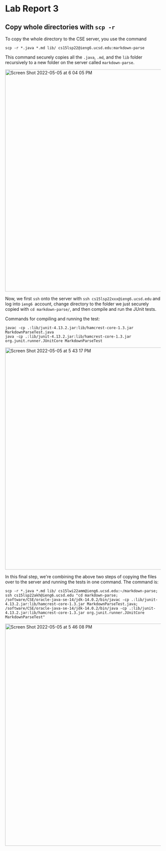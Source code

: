 # Lab Report 3


## Copy whole directories with ```scp -r```

 To copy the whole directory to the CSE server, you use the command

``` 
scp -r *.java *.md lib/ cs15lsp22@ieng6.ucsd.edu:markdown-parse
```
This command securely copies all the ```.java```, ```.md```, and the ```lib``` folder recursively to a new folder on the server called ```markdown-parse```.


<img width="716" alt="Screen Shot 2022-05-05 at 6 04 05 PM" src="https://user-images.githubusercontent.com/103089880/167050322-769c1165-4333-4a64-bce2-3d2e8e026f69.png">


Now, we first ```ssh``` onto the server with ```ssh cs15lsp22xxx@ieng6.ucsd.edu``` and log into ```ieng6 ```account, change directory to the folder we just securely copied with ```cd markdown-parse/```, and then compile and run the JUnit tests.

Commands for compiling and running the test:

```
javac -cp .:lib/junit-4.13.2.jar:lib/hamcrest-core-1.3.jar MarkdownParseTest.java 
java -cp .:lib/junit-4.13.2.jar:lib/hamcrest-core-1.3.jar org.junit.runner.JUnitCore MarkdownParseTest
```


<img width="716" alt="Screen Shot 2022-05-05 at 5 43 17 PM" src="https://user-images.githubusercontent.com/103089880/167050333-9871e436-db96-44d0-84c4-b75ba97c47cf.png">




 In this final step, we're combining the above two steps of copying the files over to the server and running the tests in one command.
 The  command is:
 ```
 scp -r *.java *.md lib/ cs15lwi22amm@ieng6.ucsd.edu:~/markdown-parse; ssh cs15lsp22akh@ieng6.ucsd.edu "cd markdown-parse; /software/CSE/oracle-java-se-14/jdk-14.0.2/bin/javac -cp .:lib/junit-4.13.2.jar:lib/hamcrest-core-1.3.jar MarkdownParseTest.java; /software/CSE/oracle-java-se-14/jdk-14.0.2/bin/java -cp .:lib/junit-4.13.2.jar:lib/hamcrest-core-1.3.jar org.junit.runner.JUnitCore MarkdownParseTest"
 ```

<img width="716" alt="Screen Shot 2022-05-05 at 5 46 08 PM" src="https://user-images.githubusercontent.com/103089880/167050342-4c602db5-41ea-48c8-b02d-81d391bd3be4.png">








